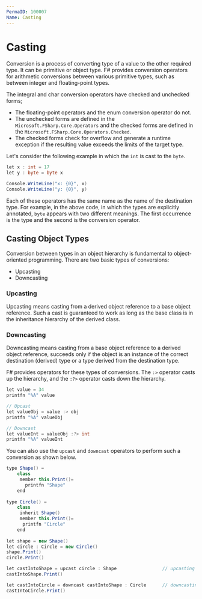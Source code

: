 ```yaml
---
PermaID: 100007
Name: Casting
---
```


# Casting

Conversion is a process of converting type of a value to the other required type. It can be primitive or object type. F# provides conversion operators for arithmetic conversions between various primitive types, such as between integer and floating-point types. 

The integral and char conversion operators have checked and unchecked forms; 

 - The floating-point operators and the enum conversion operator do not. 
 - The unchecked forms are defined in the `Microsoft.FSharp.Core.Operators` and the checked forms are defined in the `Microsoft.FSharp.Core.Operators.Checked`. 
 - The checked forms check for overflow and generate a runtime exception if the resulting value exceeds the limits of the target type.

Let's consider the following example in which the `int` is cast to the `byte`.

```csharp
let x : int = 17
let y : byte = byte x

Console.WriteLine("x: {0}", x)
Console.WriteLine("y: {0}", y)
```

Each of these operators has the same name as the name of the destination type. For example, in the above code, in which the types are explicitly annotated, `byte` appears with two different meanings. The first occurrence is the type and the second is the conversion operator. 

## Casting Object Types

Conversion between types in an object hierarchy is fundamental to object-oriented programming. There are two basic types of conversions: 

 - Upcasting
 - Downcasting

### Upcasting

Upcasting means casting from a derived object reference to a base object reference. Such a cast is guaranteed to work as long as the base class is in the inheritance hierarchy of the derived class. 

### Downcasting

Downcasting means casting from a base object reference to a derived object reference, succeeds only if the object is an instance of the correct destination (derived) type or a type derived from the destination type.

F# provides operators for these types of conversions. The `:>` operator casts up the hierarchy, and the `:?>` operator casts down the hierarchy.

```csharp
let value = 34
printfn "%A" value

// Upcast
let valueObj = value :> obj
printfn "%A" valueObj

// Downcast
let valueInt = valueObj :?> int
printfn "%A" valueInt
```

You can also use the `upcast` and `downcast` operators to perform such a conversion as shown below.

```csharp
type Shape() =  
    class  
     member this.Print()=  
       printfn "Shape"  
    end  
     
type Circle() =   
    class  
     inherit Shape()  
     member this.Print()=  
      printfn "Circle"  
    end  
     
let shape = new Shape()              
let circle : Circle = new Circle()  
shape.Print()      
circle.Print()

let castIntoShape = upcast circle : Shape                 // upcasting   
castIntoShape.Print()  

let castIntoCircle = downcast castIntoShape : Circle      // downcasting  
castIntoCircle.Print()  
```